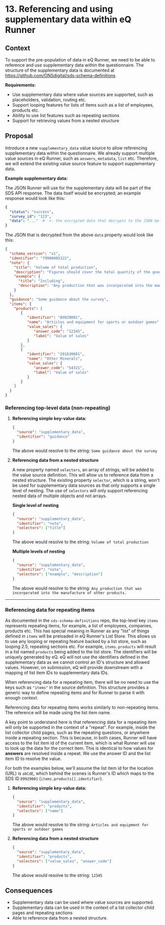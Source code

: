 # 13. Referencing and using supplementary data within eQ Runner

## Context

To support the pre-population of data in eQ Runner, we need to be able to reference and use supplementary data within the questionnaire.
The structure of the supplementary data is documented at https://github.com/ONSdigital/sds-schema-definitions

**Requirements:**

- Use supplementary data where value sources are supported, such as placeholders, validation, routing etc.
- Support looping features for lists of items such as a list of employees, products etc.
- Ability to use list features such as repeating sections
- Support for retrieving values from a nested structure

## Proposal

Introduce a new `supplementary_data` value source to allow referencing supplementary data within the questionnaire.
We already support multiple value sources in eQ Runner, such as `answers`, `metadata`, `list` etc. Therefore, we will extend the existing value source feature to support supplementary data.

**Example supplementary data:**

The JSON Runner will use for the supplementary data will be part of the SDS API response. The data itself would be encrypted; an example response would look like this:

```yaml
{
  "status": "success",
  "survey_id": "123",
  "data": "..."  #  <- the encrypted data that decrypts to the JSON below
}
```

The JSON that is decrypted from the above `data` property would look like this:

```json
{
  "schema_version": "v1",
  "identifier": "79900005222",
  "note": {
    "title": "Volume of total production",
    "description": "Figures should cover the total quantity of the goods produced during the period of the return",
    "example": {
      "title": "Including",
      "description": "Any production that was incorporated into the manufacture of other products."
    }
  },
  "guidance": "Some guidance about the survey",
  "items": {
    "products": [
       {
          "identifier": "89929001",
          "name": "Articles and equipment for sports or outdoor games",
          "value_sales": {
             "answer_code": "12345",
             "label": "Value of sales"
          }
       },
       {
          "identifier": "201630601",
          "name": "Other Minerals",
          "value_sales": {
             "answer_code": "54321",
             "label": "Value of sales"
          }
       }
    ]
  }
}
```

### Referencing top-level data (non-repeating)

1. **Referencing simple key-value data:**

   ```json
   {
     "source": "supplementary_data",
     "identifier": "guidance"
   }
   ```

   The above would resolve to the string: `Some guidance about the survey`

2. **Referencing data from a nested structure**

   A new property named `selectors`, an array of strings, will be added to the value source definition. This will allow us to reference data from a nested structure. The existing property `selector`, which is a string, won't be used for supplementary data sources as that only supports a single level of nesting.
   The use of `selectors` will only support referencing nested data of multiple objects and not arrays.

   **Single level of nesting**

   ```json
   {
     "source": "supplementary_data",
     "identifier": "note",
     "selectors": ["title"]
   }
   ```

   The above would resolve to the string: `Volume of total production`

   **Multiple levels of nesting**

   ```json
   {
     "source": "supplementary_data",
     "identifier": "note",
     "selectors": ["example", "description"]
   }
   ```

   The above would resolve to the string: `Any production that was incorporated into the manufacture of other products.`

---

### Referencing data for repeating items

As documented in the `sds-schema-definitions` repo, the top-level key `items` represents repeating items, for example, a list of employees, companies, products etc. This has special meaning in Runner as any "list" of things defined in `items` will be preloaded in eQ Runner's List Store. This allows us to use any looping or repeating feature backed by a list store, such as looping 2.5, repeating sections etc.
For example, `items.products` will result in a list named `products` being added to the list store. The identifiers will be uniquely generated by eQ. eQ will not use the identifiers defined in the supplementary data as we cannot control an ID's structure and allowed values. However, on submission, eQ will provide downstream with a mapping of list item IDs to supplementary data IDs.

When referencing data for a repeating item, there will be no need to use the keys such as `"items"` in the source definition. This structure provides a generic way to define repeating items and for Runner to parse it with enough context.

Referencing data for repeating items works similarly to non-repeating items. The reference will be made using the list item name.

A key point to understand here is that referencing data for a repeating item will only be supported in the context of a "repeat". For example, inside the list collector child pages, such as the repeating questions, or anywhere inside a repeating section.
This is because, in both cases, Runner will have access to the list item id of the current item, which is what Runner will use to look up the data for the correct item. This is identical to how values for **answers** are resolved inside a repeat. We use the answer ID and the list item ID to resolve the value.

For both the examples below, we'll assume the list item id for the location (URL) is `abCdE`, which behind the scenes is Runner's ID which maps to the SDS ID `89929001` (`items.products[].identifier`).

1. **Referencing simple key-value data:**

    ```json
    {
      "source": "supplementary_data",
      "identifier": "products",
      "selectors": ["name"]
    }
    ```

   The above would resolve to the string: `Articles and equipment for sports or outdoor games`

2. **Referencing data from a nested structure**

    ```json
    {
      "source": "supplementary_data",
      "identifier": "products",
      "selectors": ["value_sales", "answer_code"]
    }
    ```

   The above would resolve to the string: `12345`

## Consequences

- Supplementary data can be used where value sources are supported.
- Supplementary data can be used in the context of a list collector child pages and repeating sections
- Able to reference data from a nested structure.

